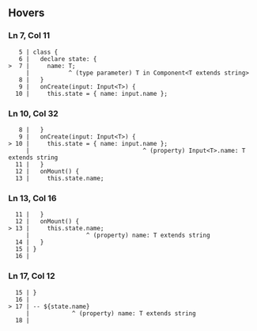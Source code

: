 ## Hovers
### Ln 7, Col 11
```marko
   5 | class {
   6 |   declare state: {
>  7 |     name: T;
     |           ^ (type parameter) T in Component<T extends string>
   8 |   }
   9 |   onCreate(input: Input<T>) {
  10 |     this.state = { name: input.name };
```

### Ln 10, Col 32
```marko
   8 |   }
   9 |   onCreate(input: Input<T>) {
> 10 |     this.state = { name: input.name };
     |                                ^ (property) Input<T>.name: T extends string
  11 |   }
  12 |   onMount() {
  13 |     this.state.name;
```

### Ln 13, Col 16
```marko
  11 |   }
  12 |   onMount() {
> 13 |     this.state.name;
     |                ^ (property) name: T extends string
  14 |   }
  15 | }
  16 |
```

### Ln 17, Col 12
```marko
  15 | }
  16 |
> 17 | -- ${state.name}
     |            ^ (property) name: T extends string
  18 |
```

